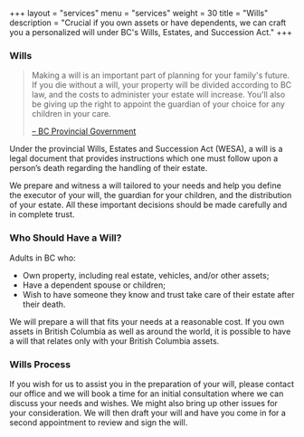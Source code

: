 +++
layout = "services"
menu = "services"
weight = 30
title = "Wills"
description = "Crucial if you own assets or have dependents, we can craft you a personalized will under BC's Wills, Estates, and Succession Act."
+++

### Wills

> Making a will is an important part of planning for your family's future.
> If you die without a will, your property will be divided according to BC law, and the costs to administer your estate will increase.
> You'll also be giving up the right to appoint the guardian of your choice for any children in your care.
>
> [– BC Provincial Government](https://www2.gov.bc.ca/gov/content/family-social-supports/seniors/financial-legal-matters/wills-and-estate-planning)

Under the provincial Wills, Estates and Succession Act (WESA), a will is a legal document that provides
instructions which one must follow upon a person’s death regarding the handling of their estate.

We prepare and witness a will tailored to your needs and help you define the executor of your will, the
guardian for your children, and the distribution of your estate. All these important decisions should be
made carefully and in complete trust.

### Who Should Have a Will?

Adults in BC who:

- Own property, including real estate, vehicles, and/or other assets;
- Have a dependent spouse or children;
- Wish to have someone they know and trust take care of their estate after their death.

We will prepare a will that fits your needs at a reasonable cost. If you own assets in British Columbia as
well as around the world, it is possible to have a will that relates only with your British Columbia assets.

### Wills Process

If you wish for us to assist you in the preparation of your will, please contact our office and we will book
a time for an initial consultation where we can discuss your needs and wishes. We might also bring up
other issues for your consideration. We will then draft your will and have you come in for a second
appointment to review and sign the will.

